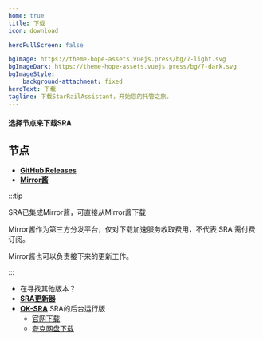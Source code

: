 ```yaml
---
home: true
title: 下载
icon: download

heroFullScreen: false

bgImage: https://theme-hope-assets.vuejs.press/bg/7-light.svg
bgImageDark: https://theme-hope-assets.vuejs.press/bg/7-dark.svg
bgImageStyle:
    background-attachment: fixed
heroText: 下载
tagline: 下载StarRailAssistant，开始您的托管之旅。
---
```


#### 选择节点来下载SRA

## 节点

- [**GitHub Releases**](https://github.com/Shasnow/StarRailAssistant/releases/latest)
- [**Mirror酱**](https://mirrorchyan.com/zh/projects?rid=StarRailAssistant&source=sra-webside)

:::tip

SRA已集成Mirror酱，可直接从Mirror酱下载

Mirror酱作为第三方分发平台，仅对下载加速服务收取费用，不代表 SRA 需付费订阅。

Mirror酱也可以负责接下来的更新工作。

:::

- 在寻找其他版本？ 
- [**SRA更新器**](https://github.com/Shasnow/SRAUpdater/releases)
- [**OK-SRA**](https://github.com/Shasnow/ok-starrailassistant) SRA的后台运行版
  - [官网下载](https://resource.starrailassistant.top/ok-sra-win32-Release-setup.exe)
  - [夸克网盘下载](https://pan.quark.cn/s/2f02fb017912)